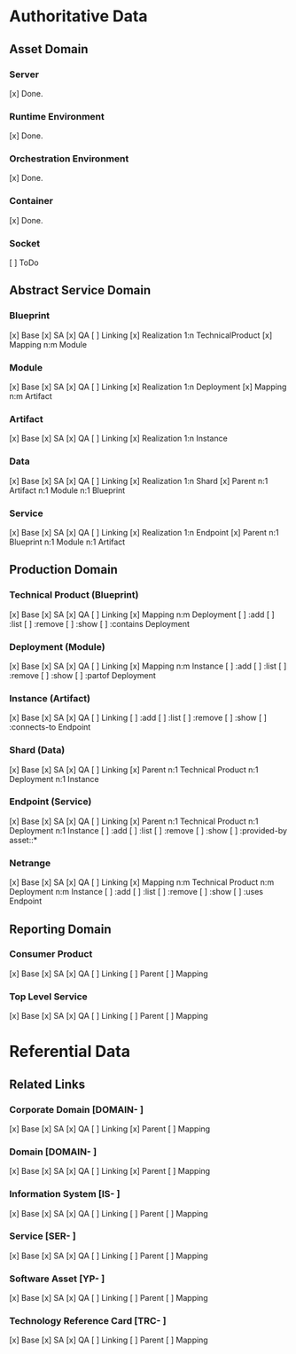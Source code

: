# Authoritative Data

## Asset Domain

### Server
[x] Done.
### Runtime Environment
[x] Done.
### Orchestration Environment
[x] Done.
### Container
[x] Done.
### Socket
[ ] ToDo


## Abstract Service Domain

### Blueprint
[x] Base
[x] SA
[x] QA
[ ] Linking
[x] Realization 1:n TechnicalProduct
[x] Mapping     n:m Module
### Module
[x] Base
[x] SA
[x] QA
[ ] Linking
[x] Realization 1:n Deployment
[x] Mapping     n:m Artifact
### Artifact
[x] Base
[x] SA
[x] QA
[ ] Linking
[x] Realization 1:n Instance
### Data
[x] Base
[x] SA
[x] QA
[ ] Linking
[x] Realization 1:n Shard
[x] Parent      n:1 Artifact
                n:1 Module
                n:1 Blueprint
### Service
[x] Base
[x] SA
[x] QA
[ ] Linking
[x] Realization 1:n Endpoint
[x] Parent      n:1 Blueprint
                n:1 Module
                n:1 Artifact

## Production Domain

### Technical Product (Blueprint)
[x] Base
[x] SA
[x] QA
[ ] Linking
[x] Mapping       n:m Deployment
    [ ] :add
    [ ] :list
    [ ] :remove
    [ ] :show
    [ ] :contains Deployment
### Deployment  (Module)
[x] Base
[x] SA
[x] QA
[ ] Linking
[x] Mapping       n:m Instance
    [ ] :add
    [ ] :list
    [ ] :remove
    [ ] :show
    [ ] :partof Deployment
### Instance (Artifact)
[x] Base
[x] SA
[x] QA
[ ] Linking
    [ ] :add
    [ ] :list
    [ ] :remove
    [ ] :show
    [ ] :connects-to  Endpoint
### Shard (Data)
[x] Base
[x] SA
[x] QA
[ ] Linking
[x] Parent        n:1 Technical Product
                  n:1 Deployment
                  n:1 Instance
### Endpoint (Service)
[x] Base
[x] SA
[x] QA
[ ] Linking
[x] Parent        n:1 Technical Product
                  n:1 Deployment
                  n:1 Instance
    [ ] :add
    [ ] :list
    [ ] :remove
    [ ] :show
    [ ] :provided-by  asset::*
### Netrange
[x] Base
[x] SA
[x] QA
[ ] Linking
[x] Mapping       n:m Technical Product
                  n:m Deployment
                  n:m Instance
    [ ] :add
    [ ] :list
    [ ] :remove
    [ ] :show
    [ ] :uses  Endpoint

## Reporting Domain

### Consumer Product
[x] Base
[x] SA
[x] QA
[ ] Linking
[ ] Parent
[ ] Mapping
### Top Level Service
[x] Base
[x] SA
[x] QA
[ ] Linking
[ ] Parent
[ ] Mapping

# Referential Data

## Related Links

### Corporate Domain          [DOMAIN- ]
[x] Base
[x] SA
[x] QA
[ ] Linking
[x] Parent
[ ] Mapping
### Domain                    [DOMAIN- ]
[x] Base
[x] SA
[x] QA
[ ] Linking
[x] Parent
[ ] Mapping
### Information System        [IS-     ]
[x] Base
[x] SA
[x] QA
[ ] Linking
[ ] Parent
[ ] Mapping
### Service                   [SER-    ]
[x] Base
[x] SA
[x] QA
[ ] Linking
[ ] Parent
[ ] Mapping
### Software Asset            [YP-     ]
[x] Base
[x] SA
[x] QA
[ ] Linking
[ ] Parent
[ ] Mapping
### Technology Reference Card [TRC-    ]
[x] Base
[x] SA
[x] QA
[ ] Linking
[ ] Parent
[ ] Mapping
